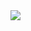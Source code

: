 <a href="https://www.telerik.com/kendo-react-ui/?utm_medium=referral&utm_source=npm&utm_campaign=kendo-ui-react-trial-npm-dialogs&utm_content=banner" target="_blank">
<img src="https://www.telerik.com/kendo-react-ui/npm-banner.svg">
</a>